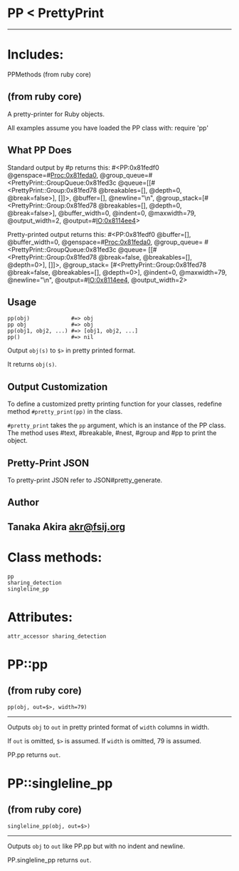 # PP < PrettyPrint

---
# Includes:
PPMethods (from ruby core)

(from ruby core)
---
A pretty-printer for Ruby objects.

All examples assume you have loaded the PP class with:
    require 'pp'

## What PP Does

Standard output by #p returns this:
    #<PP:0x81fedf0 @genspace=#<Proc:0x81feda0>, @group_queue=#<PrettyPrint::GroupQueue:0x81fed3c @queue=[[#<PrettyPrint::Group:0x81fed78 @breakables=[], @depth=0, @break=false>], []]>, @buffer=[], @newline="\n", @group_stack=[#<PrettyPrint::Group:0x81fed78 @breakables=[], @depth=0, @break=false>], @buffer_width=0, @indent=0, @maxwidth=79, @output_width=2, @output=#<IO:0x8114ee4>>

Pretty-printed output returns this:
    #<PP:0x81fedf0
     @buffer=[],
     @buffer_width=0,
     @genspace=#<Proc:0x81feda0>,
     @group_queue=
      #<PrettyPrint::GroupQueue:0x81fed3c
       @queue=
        [[#<PrettyPrint::Group:0x81fed78 @break=false, @breakables=[], @depth=0>],
         []]>,
     @group_stack=
      [#<PrettyPrint::Group:0x81fed78 @break=false, @breakables=[], @depth=0>],
     @indent=0,
     @maxwidth=79,
     @newline="\n",
     @output=#<IO:0x8114ee4>,
     @output_width=2>

## Usage

    pp(obj)             #=> obj
    pp obj              #=> obj
    pp(obj1, obj2, ...) #=> [obj1, obj2, ...]
    pp()                #=> nil

Output `obj(s)` to `$>` in pretty printed format.

It returns `obj(s)`.

## Output Customization

To define a customized pretty printing function for your classes, redefine
method `#pretty_print(pp)` in the class.

`#pretty_print` takes the `pp` argument, which is an instance of the PP class.
The method uses #text, #breakable, #nest, #group and #pp to print the object.

## Pretty-Print JSON

To pretty-print JSON refer to JSON#pretty_generate.

## Author
Tanaka Akira <akr@fsij.org>
---
# Class methods:

    pp
    sharing_detection
    singleline_pp

# Attributes:

    attr_accessor sharing_detection

# PP::pp

(from ruby core)
---
    pp(obj, out=$>, width=79)

---

Outputs `obj` to `out` in pretty printed format of `width` columns in width.

If `out` is omitted, `$>` is assumed. If `width` is omitted, 79 is assumed.

PP.pp returns `out`.


# PP::singleline_pp

(from ruby core)
---
    singleline_pp(obj, out=$>)

---

Outputs `obj` to `out` like PP.pp but with no indent and newline.

PP.singleline_pp returns `out`.


